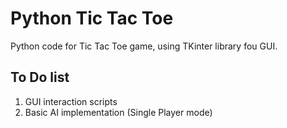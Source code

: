 # Python Tic Tac Toe

Python code for Tic Tac Toe game, using TKinter library fou GUI.

## To Do list

1. GUI interaction scripts
2. Basic AI implementation (Single Player mode) 